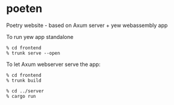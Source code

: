 # poeten
Poetry website - based on Axum server + yew webassembly app

To run yew app standalone

```
% cd frontend
% trunk serve --open
```

To let Axum webserver serve the app:
```
% cd frontend
% trunk build

% cd ../server
% cargo run
```
